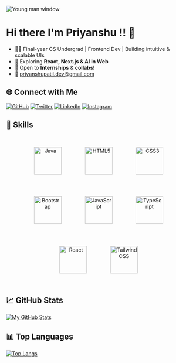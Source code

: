 
![Young man window](https://github.com/Priyanshu-Patil/Priyanshu-Patil/assets/99969296/077763a6-f3f9-4d1c-8b3a-297a0c9c8a01)
<!--[GitHub Banner](https://github.com/Priyanshu-Patil/Priyanshu-Patil/assets/99969296/33defbc9-bb7e-4dfb-9939-32f4!
c9f1763a)-->
# Hi there I'm Priyanshu !! 👋

- 🧑‍💻 Final-year CS Undergrad | Frontend Dev | Building intuitive & scalable UIs
- 🌱 Exploring <strong>React, Next.js & AI in Web</strong>
- 🚀 Open to <strong>Internships</strong> & <strong>collabs!</strong>
- 📩 <a href="mailto:priyanshupatil.dev@gmail.com">priyanshupatil.dev@gmail.com</a>
## 🌐 Connect with Me

<div align="left">

[![GitHub](https://img.shields.io/badge/github-%2324292e.svg?&style=for-the-badge&logo=github&logoColor=white)](https://github.com/Priyanshu-Patil)
[![Twitter](https://img.shields.io/badge/twitter-%2300acee.svg?&style=for-the-badge&logo=twitter&logoColor=white)](https://twitter.com/PriyanshPatil14)
[![LinkedIn](https://img.shields.io/badge/linkedin-%231E77B5.svg?&style=for-the-badge&logo=linkedin&logoColor=white)](https://linkedin.com/in/patilpriyanshu)
[![Instagram](https://img.shields.io/badge/instagram-%23000000.svg?&style=for-the-badge&logo=instagram&logoColor=white)](https://instagram.com/priyanshpatil)

</div>

## 🚀 Skills
<!---->
<div align="center">

[<img src="https://profilinator.rishav.dev/skills-assets/java-original-wordmark.svg" alt="Java" height="75" width="75" style="margin: 30px">](https://www.java.com/)
[<img src="https://profilinator.rishav.dev/skills-assets/html5-original-wordmark.svg" alt="HTML5" height="75" width="75" style="margin: 30px">](https://en.wikipedia.org/wiki/HTML5)
[<img src="https://profilinator.rishav.dev/skills-assets/css3-original-wordmark.svg" alt="CSS3" height="75" width="75" style="margin: 30px">](https://www.w3schools.com/css/)
[<img src="https://profilinator.rishav.dev/skills-assets/bootstrap-plain.svg" alt="Bootstrap" height="75" width="75" style="margin: 30px">](https://getbootstrap.com/docs/3.4/javascript/)
[<img src="https://profilinator.rishav.dev/skills-assets/javascript-original.svg" alt="JavaScript" height="75" width="75" style="margin: 30px">](https://www.javascript.com/)
[<img src="https://profilinator.rishav.dev/skills-assets/typescript-original.svg" alt="TypeScript" height="75" width="75" style="margin: 30px">](https://www.typescriptlang.org/)
[<img src="https://profilinator.rishav.dev/skills-assets/react-original-wordmark.svg" alt="React" height="75" width="75" style="margin: 30px">](https://reactjs.org/)
[<img src="https://profilinator.rishav.dev/skills-assets/tailwindcss.svg" alt="Tailwind CSS" height="75" width="75" style="margin: 30px">](https://www.tailwindcss.com/)
<!-- [<img src="https://profilinator.rishav.dev/skills-assets/nodejs-original-wordmark.svg" alt="Node.js" height="75" width="75" style="margin: 30px">](https://nodejs.org/) -->
<!-- [<img src="https://profilinator.rishav.dev/skills-assets/express-original-wordmark.svg" alt="Express.js" height="75" width="75" style="margin: 30px">](https://expressjs.com/) -->
<!-- [<img src="https://profilinator.rishav.dev/skills-assets/mongodb-original-wordmark.svg" alt="MongoDB" height="75" width="75" style="margin: 30px">](https://www.mongodb.com/) -->
<!-- [<img src="https://profilinator.rishav.dev/skills-assets/mysql-original-wordmark.svg" alt="MySQL" height="75" width="75" style="margin: 30px">](https://www.mysql.com/) -->
<!-- [<img src="https://profilinator.rishav.dev/skills-assets/redux-original.svg" alt="Redux" height="75" width="75" style="margin: 30px">](https://redux.js.org/) -->
<!-- [<img src="https://profilinator.rishav.dev/skills-assets/git-scm-icon.svg" alt="Git" height="75" width="75" style="margin: 30px">](https://github.com/) -->
<!-- [<img src="https://profilinator.rishav.dev/skills-assets/graphql.png" alt="GraphQL" height="75" width="75" style="margin: 30px">](https://graphql.org/) -->
<!-- [<img src="https://profilinator.rishav.dev/skills-assets/firebase.png" alt="Firebase" height="75" width="75" style="margin: 30px">](https://firebase.google.com/) -->
<!-- [<img src="https://profilinator.rishav.dev/skills-assets/jquery.png" alt="jQuery" height="75" width="75" style="margin: 30px">](https://jquery.com/) -->
<!-- [<img src="https://profilinator.rishav.dev/skills-assets/mui.png" alt="Material UI" height="75" width="75" style="margin: 30px">](https://mui.com/) -->
<!-- [<img src="https://profilinator.rishav.dev/skills-assets/nextjs.png" alt="NextJS" height="75" width="75" style="margin: 30px">](https://nextjs.org/) -->

</div>


## 📈 GitHub Stats

[![My GitHub Stats](https://github-readme-stats.vercel.app/api?username=Priyanshu-Patil&show_icons=true&count_private=true&theme=radical)](https://github.com/Priyanshu-Patil/github-readme-stats)

## 📊 Top Languages

[![Top Langs](https://github-readme-stats.vercel.app/api/top-langs/?username=Priyanshu-Patil&layout=compact)](https://github.com/Priyanshu-Patil/github-readme-stats)
<!--
**Priyanshu-Patil/Priyanshu-Patil** is a ✨ _special_ ✨ repository because its `README.md` (this file) appears on your GitHub profile.

Here are some ideas to get you started:

- 🔭 I’m currently working on ...
- 🌱 I’m currently learning ...
- 👯 I’m looking to collaborate on ...
- 🤔 I’m looking for help with ...
- 💬 Ask me about ...
- 📫 How to reach me: ...
- 😄 Pronouns: ...
- ⚡ Fun fact: ...
-->
